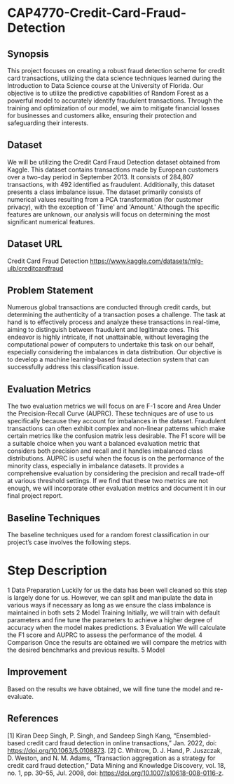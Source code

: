 # CAP4770-Credit-Card-Fraud-Detection

## Synopsis
This project focuses on creating a robust fraud detection scheme for credit card transactions, utilizing the
data science techniques learned during the Introduction to Data Science course at the University of
Florida. Our objective is to utilize the predictive capabilities of Random Forest as a powerful model to
accurately identify fraudulent transactions. Through the training and optimization of our model, we aim
to mitigate financial losses for businesses and customers alike, ensuring their protection and
safeguarding their interests.

## Dataset
We will be utilizing the Credit Card Fraud Detection dataset obtained from Kaggle. This dataset contains
transactions made by European customers over a two-day period in September 2013. It consists of
284,807 transactions, with 492 identified as fraudulent. Additionally, this dataset presents a class
imbalance issue. The dataset primarily consists of numerical values resulting from a PCA transformation
(for customer privacy), with the exception of 'Time' and 'Amount.' Although the specific features are
unknown, our analysis will focus on determining the most significant numerical features.

## Dataset URL
Credit Card Fraud Detection https://www.kaggle.com/datasets/mlg-ulb/creditcardfraud

## Problem Statement
Numerous global transactions are conducted through credit cards, but determining the authenticity of a
transaction poses a challenge. The task at hand is to effectively process and analyze these transactions in
real-time, aiming to distinguish between fraudulent and legitimate ones. This endeavor is highly intricate, if not unattainable, without leveraging the computational power of computers to undertake this task on our behalf, especially considering the imbalances in data distribution. Our objective is to
develop a machine learning-based fraud detection system that can successfully address this classification issue.

## Evaluation Metrics
The two evaluation metrics we will focus on are F-1 score and Area Under the Precision-Recall Curve
(AUPRC). These techniques are of use to us specifically because they account for imbalances in the
dataset. Fraudulent transactions can often exhibit complex and non-linear patterns which make certain
metrics like the confusion matrix less desirable. The F1 score will be a suitable choice when you want a
balanced evaluation metric that considers both precision and recall and it handles imbalanced class
distributions. AUPRC is useful when the focus is on the performance of the minority class, especially in
imbalance datasets. It provides a comprehensive evaluation by considering the precision and recall
trade-off at various threshold settings. If we find that these two metrics are not enough, we will
incorporate other evaluation metrics and document it in our final project report.

## Baseline Techniques
The baseline techniques used for a random forest classification in our project’s case involves the
following steps.
#   Step   Description
1   Data Preparation Luckily for us the data has been well cleaned so this step is largely done for us.
However, we can split and manipulate the data in various ways if necessary as
long as we ensure the class imbalance is maintained in both sets
2 Model Training Initially, we will train with default parameters and fine tune the parameters to
achieve a higher degree of accuracy when the model makes predictions.
3 Evaluation We will calculate the F1 score and AUPRC to assess the performance of the
model.
4 Comparison Once the results are obtained we will compare the metrics with the desired
benchmarks and previous results.
5 Model

## Improvement
Based on the results we have obtained, we will fine tune the model and
re-evaluate.

## References
[1] Kiran Deep Singh, P. Singh, and Sandeep Singh Kang, “Ensembled-based credit card fraud detection in
online transactions,” Jan. 2022, doi: https://doi.org/10.1063/5.0108873.
[2] C. Whitrow, D. J. Hand, P. Juszczak, D. Weston, and N. M. Adams, “Transaction aggregation as a
strategy for credit card fraud detection,” Data Mining and Knowledge Discovery, vol. 18, no. 1, pp. 30–55,
Jul. 2008, doi: https://doi.org/10.1007/s10618-008-0116-z.
